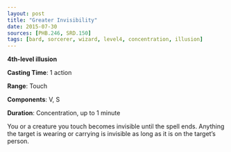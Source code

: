 ```yaml
---
layout: post
title: "Greater Invisibility"
date: 2015-07-30
sources: [PHB.246, SRD.150]
tags: [bard, sorcerer, wizard, level4, concentration, illusion]
---
```


**4th-level illusion**

**Casting Time**: 1 action

**Range**: Touch

**Components**: V, S

**Duration**: Concentration, up to 1 minute

You or a creature you touch becomes invisible until the spell ends. Anything the target is wearing or carrying is invisible as long as it is on the target’s person.

